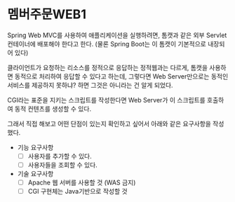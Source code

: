 # 멤버주문WEB1

Spring Web MVC를 사용하여 애플리케이션을 실행하려면, 톰캣과 같은 외부 Servlet 컨테이너에 배포해야 한다고 한다. (물론 Spring Boot는 이 톰캣이 기본적으로 내장되어 있다)

클라이언트가 요청하는 리소스를 정적으로 응답하는 정적웹과는 다르게, 톰캣을 사용하면 동적으로 처리하여 응답할 수 있다고 하는데, 그렇다면 Web Server만으로는 동적인 서비스를 제공하지 못하냐? 하면 그것은 아니라는 건 알게 되었다.

CGI라는 표준을 지키는 스크립트를 작성한다면 Web Server가 이 스크립트를 호출하여 동적 컨텐츠를 생성할 수 있다.

그래서 직접 해보고 어떤 단점이 있는지 확인하고 싶어서 아래와 같은 요구사항을 작성했다.

- 기능 요구사항
  - [ ] 사용자를 추가할 수 있다.
  - [ ] 사용자들을 조회할 수 있다.
- 기술 요구사항
  - [ ] Apache 웹 서버를 사용할 것 (WAS 금지)
  - [ ] CGI 구현체는 Java기반으로 작성할 것

## 